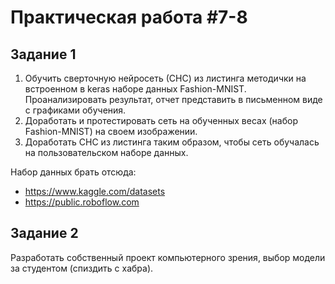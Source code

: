 # Практическая работа #7-8

## Задание 1

1. Обучить сверточную нейросеть (СНС) из листинга методички на встроенном в keras наборе данных Fashion-MNIST. Проанализировать результат, отчет представить в письменном виде с графиками обучения.
2. Доработать и протестировать сеть на обученных весах (набор Fashion-MNIST) на своем изображении.
3. Доработать СНС из листинга таким образом, чтобы сеть обучалась на пользовательском наборе данных.

Набор данных брать отсюда:
- https://www.kaggle.com/datasets
- https://public.roboflow.com

## Задание 2

Разработать собственный проект компьютерного зрения, выбор модели за студентом (спиздить с хабра).
